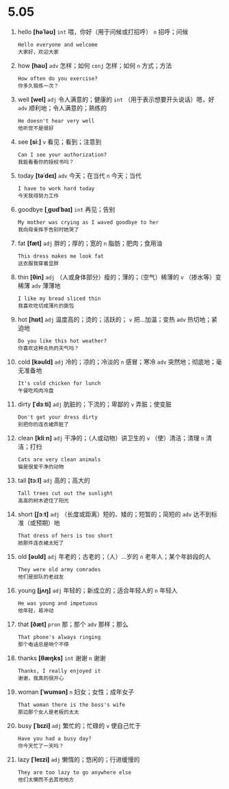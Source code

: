 # 5.05

1. hello **[həˈləʊ]** `int` 喂，你好（用于问候或打招呼） `n` 招呼；问候

   ```
   Hello everyone and welcome
   大家好，欢迎大家
   ```

2. how **[haʊ]** `adv` 怎样；如何 `conj` 怎样；如何 `n` 方式；方法

   ```
   How often do you exercise?
   你多久锻炼一次？
   ```

3. well **[wel]** `adj` 令人满意的；健康的 `int` （用于表示想要开头说话）嗯，好 `adv` 顺利地；令人满意的；熟练的

   ```
   He doesn't hear very well
   他听觉不是很好
   ```

4. see **[siː]** `v` 看见；看到；注意到

   ```
   Can I see your authorization?
   我能看看你的授权书吗？
   ```

5. today **[təˈdeɪ]** `adv` 今天；在当代 `n` 今天；当代

   ```
   I have to work hard today
   今天我得努力工作
   ```

6. goodbye **[ˌɡʊdˈbaɪ]** `int` 再见；告别

   ```
   My mother was crying as I waved goodbye to her
   我向母亲挥手告别时她哭了
   ```

7. fat **[fæt]** `adj` 胖的；厚的；宽的 `n` 脂肪；肥肉；食用油

   ```
   This dress makes me look fat
   这衣服我穿着显胖
   ```

8. thin **[θin]** `adj` （人或身体部分）瘦的；薄的；（空气）稀薄的 `v` （掺水等）变稀薄 `adv` 薄薄地

   ```
   I like my bread sliced thin
   我喜欢吃切成薄片的面包
   ```

9. hot **[hɒt]** `adj` 温度高的；烫的；活跃的； `v` 把...加温；变热 `adv` 热切地；紧迫地

   ```
   Do you like this hot weather?
   你喜欢这种炎热的天气吗？
   ```

10. cold **[kəʊld]** `adj` 冷的；凉的；冷淡的 `n` 感冒；寒冷 `adv` 突然地；彻底地；毫无准备地

    ```
    It's cold chicken for lunch
    午餐吃鸡肉冷盘
    ```

11. dirty **[ˈdɜːti]** `adj` 肮脏的；下流的；卑鄙的 `v` 弄脏；使变脏

    ```
    Don't get your dress dirty
    别把你的连衣裙弄脏了
    ```

12. clean **[kliːn]** `adj` 干净的；（人或动物）讲卫生的 `v` （使）清洁；清理 `n` 清洁；打扫

    ```
    Cats are very clean animals
    猫是很爱干净的动物
    ```

13. tall **[tɔːl]** `adj` 高的；高大的

    ```
    Tall trees cut out the sunlight
    高高的树木遮住了阳光
    ```

14. short **[ʃɔːt]** `adj` （长度或距离）短的、矮的；短暂的；简短的 `adv` 达不到标准（或预期）地

    ```
    That dress of hers is too short
    她那件连衣裙太短了
    ```

15. old **[əʊld]** `adj` 年老的；古老的；（人）...岁的 `n` 老年人；某个年龄段的人

    ```
    They were old army comrades
    他们是部队的老战友
    ```

16. young **[jʌŋ]** `adj` 年轻的；新成立的；适合年轻人的 `n` 年轻人

    ```
    He was young and impetuous
    他年轻，易冲动
    ```

17. that **[ðæt]** `pron` 那；那个 `adv` 那样；那么

    ```
    That phone's always ringing
    那个电话总是响个不停
    ```

18. thanks **[θæŋks]** `int` 谢谢 `n` 谢谢

    ```
    Thanks, I really enjoyed it
    谢谢，我真的很开心
    ```

19. woman **[ˈwʊmən]** `n` 妇女；女性；成年女子

    ```
    That woman there is the boss's wife
    那边那个女人是老板的太太
    ```

20. busy **[ˈbɪzi]** `adj` 繁忙的；忙碌的 `v` 使自己忙于

    ```
    Have you had a busy day?
    你今天忙了一天吗？
    ```

21. lazy **[ˈleɪzi]** `adj` 懒惰的；悠闲的；行进缓慢的

    ```
    They are too lazy to go anywhere else
    他们太懒而不去其他地方
    ```
